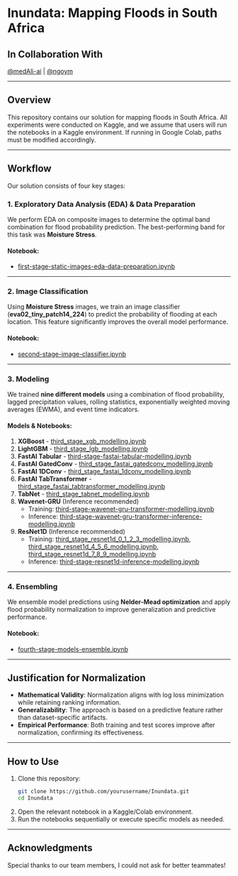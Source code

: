 # Inundata: Mapping Floods in South Africa

## In Collaboration With  
[@medAli-ai](https://github.com/medAli-ai) | [@ngoym](https://github.com/ngoym)

---

## Overview
This repository contains our solution for mapping floods in South Africa. All experiments were conducted on Kaggle, and we assume that users will run the notebooks in a Kaggle environment. If running in Google Colab, paths must be modified accordingly.

---

## Workflow
Our solution consists of four key stages:

### 1. Exploratory Data Analysis (EDA) & Data Preparation
We perform EDA on composite images to determine the optimal band combination for flood probability prediction. The best-performing band for this task was **Moisture Stress**.

#### Notebook:
- [first-stage-static-images-eda-data-preparation.ipynb](first-stage-static-images-eda-data-preparation.ipynb)

---

### 2. Image Classification
Using **Moisture Stress** images, we train an image classifier (**eva02_tiny_patch14_224**) to predict the probability of flooding at each location. This feature significantly improves the overall model performance.

#### Notebook:
- [second-stage-image-classifier.ipynb](second-stage-image-classifier.ipynb)

---

### 3. Modeling
We trained **nine different models** using a combination of flood probability, lagged precipitation values, rolling statistics, exponentially weighted moving averages (EWMA), and event time indicators.

#### Models & Notebooks:
1. **XGBoost** - [third_stage_xgb_modelling.ipynb](third_stage_xgb_modelling.ipynb)
2. **LightGBM** - [third_stage_lgb_modelling.ipynb](third_stage_lgb_modelling.ipynb)
3. **FastAI Tabular** - [third-stage-fastai-tabular-modelling.ipynb](third-stage-fastai-tabular-modelling.ipynb)
4. **FastAI GatedConv** - [third_stage_fastai_gatedconv_modelling.ipynb](third_stage_fastai_gatedconv_modelling.ipynb)
5. **FastAI 1DConv** - [third_stage_fastai_1dconv_modelling.ipynb](third_stage_fastai_1dconv_modelling.ipynb)
6. **FastAI TabTransformer** - [third_stage_fastai_tabtransformer_modelling.ipynb](third_stage_fastai_tabtransformer_modelling.ipynb)
7. **TabNet** - [third_stage_tabnet_modelling.ipynb](third_stage_tabnet_modelling.ipynb)
8. **Wavenet-GRU** (Inference recommended)  
   - Training: [third-stage-wavenet-gru-transformer-modelling.ipynb](third-stage-wavenet-gru-transformer-modelling.ipynb)  
   - Inference: [third-stage-wavenet-gru-transformer-inference-modelling.ipynb](third-stage-wavenet-gru-transformer-inference-modelling.ipynb)
9. **ResNet1D** (Inference recommended)  
   - Training: [third_stage_resnet1d_0_1_2_3_modelling.ipynb](third_stage_resnet1d_0_1_2_3_modelling.ipynb), [third_stage_resnet1d_4_5_6_modelling.ipynb](third_stage_resnet1d_4_5_6_modelling.ipynb), [third_stage_resnet1d_7_8_9_modelling.ipynb](third_stage_resnet1d_7_8_9_modelling.ipynb)  
   - Inference: [third-stage-resnet1d-inference-modelling.ipynb](third-stage-resnet1d-inference-modelling.ipynb)

---

### 4. Ensembling
We ensemble model predictions using **Nelder-Mead optimization** and apply flood probability normalization to improve generalization and predictive performance.

#### Notebook:
- [fourth-stage-models-ensemble.ipynb](fourth-stage-models-ensemble.ipynb)

---

## Justification for Normalization
- **Mathematical Validity**: Normalization aligns with log loss minimization while retaining ranking information.
- **Generalizability**: The approach is based on a predictive feature rather than dataset-specific artifacts.
- **Empirical Performance**: Both training and test scores improve after normalization, confirming its effectiveness.

---

## How to Use
1. Clone this repository:
   ```bash
   git clone https://github.com/yourusername/Inundata.git
   cd Inundata
   ```
2. Open the relevant notebook in a Kaggle/Colab environment.
3. Run the notebooks sequentially or execute specific models as needed.

---

## Acknowledgments
Special thanks to our team members, I could not ask for better teammates!
